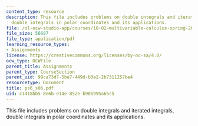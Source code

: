 ```yaml
---
content_type: resource
description: This file includes problems on double integrals and iterated integrals,
  double integrals in polar coordinates and its applications.
file: /ol-ocw-studio-app/courses/18-02-multivariable-calculus-spring-2006/c1418bb58e6be14e852eb90b995a65c5_ps6_s06.pdf
file_size: 56687
file_type: application/pdf
learning_resource_types:
- Assignments
license: https://creativecommons.org/licenses/by-nc-sa/4.0/
ocw_type: OCWFile
parent_title: Assignments
parent_type: CourseSection
parent_uid: 99ca73d7-5be7-449d-b0a2-2b7311257be4
resourcetype: Document
title: ps6_s06.pdf
uid: c1418bb5-8e6b-e14e-852e-b90b995a65c5
---
```

This file includes problems on double integrals and iterated integrals, double integrals in polar coordinates and its applications.